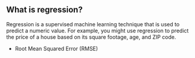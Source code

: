 ## What is regression?
Regression is a supervised machine learning technique that is used to predict a numeric value. For example, you might use regression to predict the price of a house based on its square footage, age, and ZIP code.
  - Root Mean Squared Error (RMSE)
